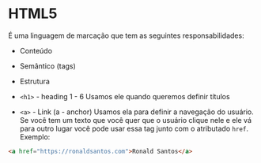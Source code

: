 # HTML5

É uma linguagem de marcação que tem as seguintes responsabilidades:

- Conteúdo
- Semântico (tags)
- Estrutura

- `<h1>` - heading 1 - 6
  Usamos ele quando queremos definir títulos

- `<a>` - Link (a - anchor)
  Usamos ela para definir a navegação do usuário. Se você tem um texto que você quer que o usuário clique nele e ele vá para outro lugar você pode usar essa tag junto com o atributado `href`. Exemplo:

```html
<a href="https://ronaldsantos.com">Ronald Santos</a>
```
